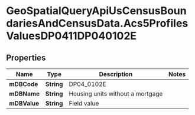 # GeoSpatialQueryApiUsCensusBoundariesAndCensusData.Acs5ProfilesValuesDP0411DP040102E

## Properties

Name | Type | Description | Notes
------------ | ------------- | ------------- | -------------
**mDBCode** | **String** | DP04_0102E | 
**mDBName** | **String** | Housing units without a mortgage | 
**mDBValue** | **String** | Field value | 



